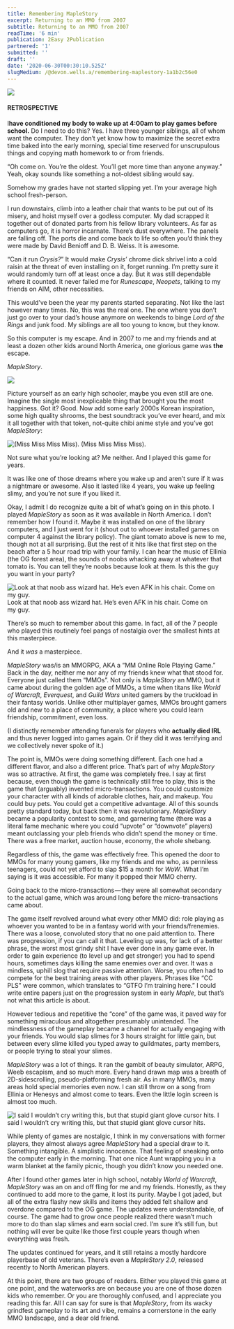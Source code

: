 ```yaml
---
title: Remembering MapleStory
excerpt: Returning to an MMO from 2007
subtitle: Returning to an MMO from 2007
readTime: '6 min'
publication: 2Easy 2Publication
partnered: '1'
submitted: ''
draft: ''
date: '2020-06-30T00:30:10.525Z'
slugMedium: /@devon.wells.a/remembering-maplestory-1a1b2c56e0
---
```


![](https://cdn-images-1.medium.com/max/2560/1*C3h6MChdwsrNCqlFES9Hjw.png)

#### RETROSPECTIVE

I**have conditioned my body to wake up at 4:00am to play games before school.** Do I need to do this? Yes. I have three younger siblings, all of whom want the computer. They don’t yet know how to maximize the secret extra time baked into the early morning, special time reserved for unscrupulous things and copying math homework to or from friends.

“Oh come on. You’re the oldest. You’ll get more time than anyone anyway.” Yeah, okay sounds like something a not-oldest sibling would say.

Somehow my grades have not started slipping yet. I’m your average high school fresh-person.

I run downstairs, climb into a leather chair that wants to be put out of its misery, and hoist myself over a godless computer. My dad scrapped it together out of donated parts from his fellow library volunteers. As far as computers go, it is horror incarnate. There’s dust everywhere. The panels are falling off. The ports die and come back to life so often you’d think they were made by David Benioff and D. B. Weiss. It is awesome.

“Can it run _Crysis?_” It would make _Crysis’_ chrome dick shrivel into a cold raisin at the threat of even installing on it, forget running. I’m pretty sure it would randomly turn off at least once a day. But it was still dependable where it counted. It never failed me for _Runescape_, _Neopets_, talking to my friends on AIM, other necessities.

This would’ve been the year my parents started separating. Not like the last however many times. No, this was the real one. The one where you don’t just go over to your dad’s house anymore on weekends to binge _Lord of the Rings_ and junk food. My siblings are all too young to know, but they know.

So this computer is my escape. And in 2007 to me and my friends and at least a dozen other kids around North America, one glorious game was **the** escape.

_MapleStory_.

![](https://cdn-images-1.medium.com/max/800/1*iRP7xjJvd_Tt16Mb30a0_w.png)

Picture yourself as an early high schooler, maybe you even still are one. Imagine the single most inexplicable thing that brought you the most happiness. Got it? Good. Now add some early 2000s Korean inspiration, some high quality shrooms, the best soundtrack you’ve ever heard, and mix it all together with that token, not-quite chibi anime style and you’ve got _MapleStory_:

![(Miss Miss Miss Miss).](https://cdn-images-1.medium.com/max/800/0*MxFSkN0fNFmdeDn8.jpeg)
(Miss Miss Miss Miss).

Not sure what you’re looking at? Me neither. And I played this game for years.

It was like one of those dreams where you wake up and aren’t sure if it was a nightmare or awesome. Also it lasted like 4 years, you wake up feeling slimy, and you’re not sure if you liked it.

Okay, I admit I do recognize quite a bit of what’s going on in this photo. I played _MapleStory_ as soon as it was available in North America. I don’t remember how I found it. Maybe it was installed on one of the library computers, and I just went for it (shout out to whoever installed games on computer 4 against the library policy). The giant tomato above is new to me, though not at all surprising. But the rest of it hits like that first step on the beach after a 5 hour road trip with your family. I can hear the music of Ellinia (the OG forest area), the sounds of noobs whacking away at whatever that tomato is. You can tell they’re noobs because look at them. Is this the guy you want in your party?

![Look at that noob ass wizard hat. He’s even AFK in his chair. Come on my guy.](https://cdn-images-1.medium.com/max/800/0*j7ljDDNasOwT1r6l.jpeg)
Look at that noob ass wizard hat. He’s even AFK in his chair. Come on my guy.

There’s so much to remember about this game. In fact, all of the 7 people who played this routinely feel pangs of nostalgia over the smallest hints at this masterpiece.

And it _was_ a masterpiece.

_MapleStory_ was/is an MMORPG, AKA a “MM Online Role Playing Game.” Back in the day, neither me nor any of my friends knew what that stood for. Everyone just called them “MMOs”. Not only is _MapleStory_ an MMO, but it came about during the golden age of MMOs, a time when titans like _World of Warcraft_, _Everquest_, and _Guild Wars_ united gamers by the truckload in their fantasy worlds. Unlike other multiplayer games, MMOs brought gamers old and new to a place of community, a place where you could learn friendship, commitment, even loss.

(I distinctly remember attending funerals for players who **actually died IRL** and thus never logged into games again. Or if they did it was terrifying and we collectively never spoke of it.)

The point is, MMOs were doing something different. Each one had a different flavor, and also a different price. That’s part of why _MapleStory_ was so attractive. At first, the game was completely free. I say at first because, even though the game is technically still free to play, this is the game that (arguably) invented micro-transactions. You could customize your character with all kinds of adorable clothes, hair, and makeup. You could buy pets. You could get a competitive advantage. All of this sounds pretty standard today, but back then it was revolutionary. _MapleStory_ became a popularity contest to some, and garnering fame (there was a literal fame mechanic where you could “upvote” or “downvote” players) meant outclassing your pleb friends who didn’t spend the money or time. There was a free market, auction house, economy, the whole shebang.

Regardless of this, the game was effectively free. This opened the door to MMOs for many young gamers, like my friends and me who, as penniless teenagers, could not yet afford to slap $15 a month for _WoW_. What I’m saying is it was accessible. For many it popped their MMO cherry.

Going back to the micro-transactions — they were all somewhat secondary to the actual game, which was around long before the micro-transactions came about.

The game itself revolved around what every other MMO did: role playing as whoever you wanted to be in a fantasy world with your friends/frenemies. There was a loose, convoluted story that no one paid attention to. There was progression, if you can call it that. Leveling up was, for lack of a better phrase, the worst most grindy shit I have ever done in any game ever. In order to gain experience (to level up and get stronger) you had to spend hours, sometimes days killing the same enemies over and over. It was a mindless, uphill slog that require passive attention. Worse, you often had to compete for the best training areas with other players. Phrases like “CC PLS” were common, which translates to “GTFO I’m training here.” I could write entire papers just on the progression system in early _Maple_, but that’s not what this article is about.

However tedious and repetitive the “core” of the game was, it paved way for something miraculous and altogether presumably unintended. The mindlessness of the gameplay became a channel for actually engaging with your friends. You would slap slimes for 3 hours straight for little gain, but between every slime killed you typed away to guildmates, party members, or people trying to steal your slimes.

_MapleStory_ was a lot of things. It ran the gambit of beauty simulator, ARPG, Weeb escapism, and so much more. Every hand drawn map was a breath of 2D-sidescrolling, pseudo-platforming fresh air. As in many MMOs, many areas hold special memories even now. I can still throw on a song from Ellinia or Henesys and almost come to tears. Even the little login screen is almost too much.

![I said I wouldn’t cry writing this, but that stupid giant glove cursor hits.](https://cdn-images-1.medium.com/max/800/0*9fSS596VvkNYkj7a.jpeg)
I said I wouldn’t cry writing this, but that stupid giant glove cursor hits.

While plenty of games are nostalgic, I think in my conversations with former players, they almost always agree _MapleStory_ had a special draw to it. Something intangible. A simplistic innocence. That feeling of sneaking onto the computer early in the morning. That one nice Aunt wrapping you in a warm blanket at the family picnic, though you didn’t know you needed one.

After I found other games later in high school, notably _World of Warcraft_, _MapleStory_ was an on and off fling for me and my friends. Honestly, as they continued to add more to the game, it lost its purity. Maybe I got jaded, but all of the extra flashy new skills and items they added felt shallow and overdone compared to the OG game. The updates were understandable, of course. The game had to grow once people realized there wasn’t much more to do than slap slimes and earn social cred. I’m sure it’s still fun, but nothing will ever be quite like those first couple years though when everything was fresh.

The updates continued for years, and it still retains a mostly hardcore playerbase of old veterans. There’s even a _MapleStory 2.0_, released recently to North American players.

At this point, there are two groups of readers. Either you played this game at one point, and the waterworks are on because you are one of those dozen kids who remember. Or you are thoroughly confused, and I appreciate you reading this far. All I can say for sure is that _MapleStory_, from its wacky grindfest gameplay to its art and vibe, remains a cornerstone in the early MMO landscape, and a dear old friend.